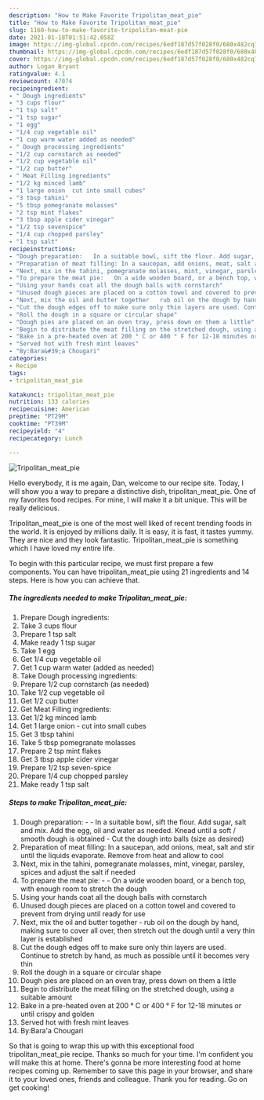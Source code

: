 ```yaml
---
description: "How to Make Favorite Tripolitan_meat_pie"
title: "How to Make Favorite Tripolitan_meat_pie"
slug: 1160-how-to-make-favorite-tripolitan-meat-pie
date: 2021-01-18T01:51:42.058Z
image: https://img-global.cpcdn.com/recipes/6edf187d57f028f0/680x482cq70/tripolitan_meat_pie-recipe-main-photo.jpg
thumbnail: https://img-global.cpcdn.com/recipes/6edf187d57f028f0/680x482cq70/tripolitan_meat_pie-recipe-main-photo.jpg
cover: https://img-global.cpcdn.com/recipes/6edf187d57f028f0/680x482cq70/tripolitan_meat_pie-recipe-main-photo.jpg
author: Logan Bryant
ratingvalue: 4.1
reviewcount: 47074
recipeingredient:
- " Dough ingredients"
- "3 cups flour"
- "1 tsp salt"
- "1 tsp sugar"
- "1 egg"
- "1/4 cup vegetable oil"
- "1 cup warm water added as needed"
- " Dough processing ingredients"
- "1/2 cup cornstarch as needed"
- "1/2 cup vegetable oil"
- "1/2 cup butter"
- " Meat Filling ingredients"
- "1/2 kg minced lamb"
- "1 large onion  cut into small cubes"
- "3 tbsp tahini"
- "5 tbsp pomegranate molasses"
- "2 tsp mint flakes"
- "3 tbsp apple cider vinegar"
- "1/2 tsp sevenspice"
- "1/4 cup chopped parsley"
- "1 tsp salt"
recipeinstructions:
- "Dough preparation:   In a suitable bowl, sift the flour. Add sugar, salt and mix. Add the egg, oil and water as needed. Knead until a soft / smooth dough is obtained Cut the dough into balls (size as desired)"
- "Preparation of meat filling: In a saucepan, add onions, meat, salt and stir until the liquids evaporate. Remove from heat and allow to cool"
- "Next, mix in the tahini, pomegranate molasses, mint, vinegar, parsley, spices and adjust the salt if needed"
- "To prepare the meat pie:   On a wide wooden board, or a bench top, with enough room to stretch the dough"
- "Using your hands coat all the dough balls with cornstarch"
- "Unused dough pieces are placed on a cotton towel and covered to prevent from drying until ready for use"
- "Next, mix the oil and butter together   rub oil on the dough by hand, making sure to cover all over, then stretch out the dough until a very thin layer is established"
- "Cut the dough edges off to make sure only thin layers are used. Continue to stretch by hand, as much as possible until it becomes very thin"
- "Roll the dough in a square or circular shape"
- "Dough pies are placed on an oven tray, press down on them a little"
- "Begin to distribute the meat filling on the stretched dough, using a suitable amount"
- "Bake in a pre-heated oven at 200 ° C or 400 ° F for 12-18 minutes or until crispy and golden"
- "Served hot with fresh mint leaves"
- "By:Bara&#39;a Chougari"
categories:
- Recipe
tags:
- tripolitan_meat_pie

katakunci: tripolitan_meat_pie 
nutrition: 133 calories
recipecuisine: American
preptime: "PT29M"
cooktime: "PT39M"
recipeyield: "4"
recipecategory: Lunch

---
```



![Tripolitan_meat_pie](https://img-global.cpcdn.com/recipes/6edf187d57f028f0/680x482cq70/tripolitan_meat_pie-recipe-main-photo.jpg)

Hello everybody, it is me again, Dan, welcome to our recipe site. Today, I will show you a way to prepare a distinctive dish, tripolitan_meat_pie. One of my favorites food recipes. For mine, I will make it a bit unique. This will be really delicious.



Tripolitan_meat_pie is one of the most well liked of recent trending foods in the world. It is enjoyed by millions daily. It is easy, it is fast, it tastes yummy. They are nice and they look fantastic. Tripolitan_meat_pie is something which I have loved my entire life.


To begin with this particular recipe, we must first prepare a few components. You can have tripolitan_meat_pie using 21 ingredients and 14 steps. Here is how you can achieve that.

<!--inarticleads1-->

##### The ingredients needed to make Tripolitan_meat_pie:

1. Prepare  Dough ingredients:
1. Take 3 cups flour
1. Prepare 1 tsp salt
1. Make ready 1 tsp sugar
1. Take 1 egg
1. Get 1/4 cup vegetable oil
1. Get 1 cup warm water (added as needed)
1. Take  Dough processing ingredients:
1. Prepare 1/2 cup cornstarch (as needed)
1. Take 1/2 cup vegetable oil
1. Get 1/2 cup butter
1. Get  Meat Filling ingredients:
1. Get 1/2 kg minced lamb
1. Get 1 large onion - cut into small cubes
1. Get 3 tbsp tahini
1. Take 5 tbsp pomegranate molasses
1. Prepare 2 tsp mint flakes
1. Get 3 tbsp apple cider vinegar
1. Prepare 1/2 tsp seven-spice
1. Prepare 1/4 cup chopped parsley
1. Make ready 1 tsp salt




<!--inarticleads2-->

##### Steps to make Tripolitan_meat_pie:

1. Dough preparation: -  -  In a suitable bowl, sift the flour. Add sugar, salt and mix. Add the egg, oil and water as needed. Knead until a soft / smooth dough is obtained - Cut the dough into balls (size as desired)
1. Preparation of meat filling: In a saucepan, add onions, meat, salt and stir until the liquids evaporate. Remove from heat and allow to cool
1. Next, mix in the tahini, pomegranate molasses, mint, vinegar, parsley, spices and adjust the salt if needed
1. To prepare the meat pie: -  -  On a wide wooden board, or a bench top, with enough room to stretch the dough
1. Using your hands coat all the dough balls with cornstarch
1. Unused dough pieces are placed on a cotton towel and covered to prevent from drying until ready for use
1. Next, mix the oil and butter together  -  rub oil on the dough by hand, making sure to cover all over, then stretch out the dough until a very thin layer is established
1. Cut the dough edges off to make sure only thin layers are used. Continue to stretch by hand, as much as possible until it becomes very thin
1. Roll the dough in a square or circular shape
1. Dough pies are placed on an oven tray, press down on them a little
1. Begin to distribute the meat filling on the stretched dough, using a suitable amount
1. Bake in a pre-heated oven at 200 ° C or 400 ° F for 12-18 minutes or until crispy and golden
1. Served hot with fresh mint leaves
1. By:Bara&#39;a Chougari




So that is going to wrap this up with this exceptional food tripolitan_meat_pie recipe. Thanks so much for your time. I'm confident you will make this at home. There's gonna be more interesting food at home recipes coming up. Remember to save this page in your browser, and share it to your loved ones, friends and colleague. Thank you for reading. Go on get cooking!
